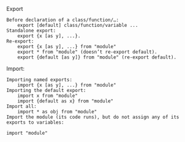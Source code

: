 
Export

    Before declaration of a class/function/…:
        export [default] class/function/variable ...
    Standalone export:
        export {x [as y], ...}.
    Re-export:
        export {x [as y], ...} from "module"
        export * from "module" (doesn’t re-export default).
        export {default [as y]} from "module" (re-export default).

Import:

    Importing named exports:
        import {x [as y], ...} from "module"
    Importing the default export:
        import x from "module"
        import {default as x} from "module"
    Import all:
        import * as obj from "module"
    Import the module (its code runs), but do not assign any of its exports to variables:

    import "module"

    
